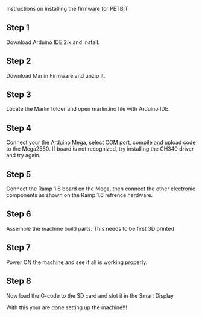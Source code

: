 Instructions on installing the firmware for PETBIT

## Step 1 
Download Arduino IDE 2.x and install.

## Step 2
Download Marlin Firmware and unzip it.

## Step 3
Locate the Marlin folder and open marlin.ino file with Arduino IDE.

## Step 4
Connect your the Arduino Mega, select COM port, compile and upload code to the Mega2560. If board is not recognized, try installing the CH340 driver and try again.

## Step 5
Connect the Ramp 1.6 board on the Mega, then connect the other electronic components as shown on the Ramp 1.6 refrence hardware.

## Step 6
Assemble the machine build parts. This needs to be first 3D printed

## Step 7
Power ON the machine and see if all is working properly.

## Step 8
Now load the G-code to the SD card and slot it in the Smart Display

With this your are done setting up the machine!!!
